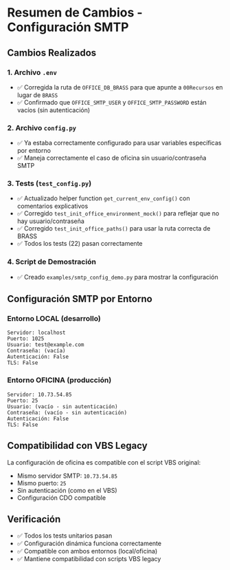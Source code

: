 # Resumen de Cambios - Configuración SMTP

## Cambios Realizados

### 1. Archivo `.env`
- ✅ Corregida la ruta de `OFFICE_DB_BRASS` para que apunte a `00Recursos` en lugar de `BRASS`
- ✅ Confirmado que `OFFICE_SMTP_USER` y `OFFICE_SMTP_PASSWORD` están vacíos (sin autenticación)

### 2. Archivo `config.py`
- ✅ Ya estaba correctamente configurado para usar variables específicas por entorno
- ✅ Maneja correctamente el caso de oficina sin usuario/contraseña SMTP

### 3. Tests (`test_config.py`)
- ✅ Actualizado helper function `get_current_env_config()` con comentarios explicativos
- ✅ Corregido `test_init_office_environment_mock()` para reflejar que no hay usuario/contraseña
- ✅ Corregido `test_init_office_paths()` para usar la ruta correcta de BRASS
- ✅ Todos los tests (22) pasan correctamente

### 4. Script de Demostración
- ✅ Creado `examples/smtp_config_demo.py` para mostrar la configuración

## Configuración SMTP por Entorno

### Entorno LOCAL (desarrollo)
```
Servidor: localhost
Puerto: 1025
Usuario: test@example.com
Contraseña: (vacía)
Autenticación: False
TLS: False
```

### Entorno OFICINA (producción)
```
Servidor: 10.73.54.85
Puerto: 25
Usuario: (vacío - sin autenticación)
Contraseña: (vacío - sin autenticación)
Autenticación: False
TLS: False
```

## Compatibilidad con VBS Legacy

La configuración de oficina es compatible con el script VBS original:
- Mismo servidor SMTP: `10.73.54.85`
- Mismo puerto: `25`
- Sin autenticación (como en el VBS)
- Configuración CDO compatible

## Verificación

- ✅ Todos los tests unitarios pasan
- ✅ Configuración dinámica funciona correctamente
- ✅ Compatible con ambos entornos (local/oficina)
- ✅ Mantiene compatibilidad con scripts VBS legacy